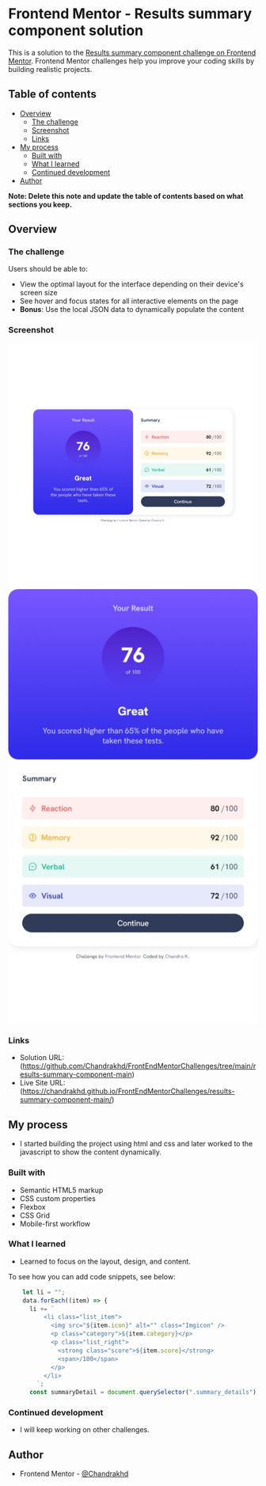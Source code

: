 # Frontend Mentor - Results summary component solution

This is a solution to the [Results summary component challenge on Frontend Mentor](https://www.frontendmentor.io/challenges/results-summary-component-CE_K6s0maV). Frontend Mentor challenges help you improve your coding skills by building realistic projects.

## Table of contents

- [Overview](#overview)
  - [The challenge](#the-challenge)
  - [Screenshot](#screenshot)
  - [Links](#links)
- [My process](#my-process)
  - [Built with](#built-with)
  - [What I learned](#what-i-learned)
  - [Continued development](#continued-development)
- [Author](#author)

**Note: Delete this note and update the table of contents based on what sections you keep.**

## Overview

### The challenge

Users should be able to:

- View the optimal layout for the interface depending on their device's screen size
- See hover and focus states for all interactive elements on the page
- **Bonus**: Use the local JSON data to dynamically populate the content

### Screenshot

![](./assets/images/desktopView.jpeg)
![](./assets/images/mobileView.jpeg)

### Links

- Solution URL:(https://github.com/Chandrakhd/FrontEndMentorChallenges/tree/main/results-summary-component-main)
- Live Site URL: (https://chandrakhd.github.io/FrontEndMentorChallenges/results-summary-component-main/)

## My process

- I started building the project using html and css and later worked to the javascript to show the content dynamically.

### Built with

- Semantic HTML5 markup
- CSS custom properties
- Flexbox
- CSS Grid
- Mobile-first workflow

### What I learned

- Learned to focus on the layout, design, and content.

To see how you can add code snippets, see below:

```js
    let li = "";
    data.forEach((item) => {
      li += `
          <li class="list_item">
            <img src="${item.icon}" alt="" class="Imgicon" />
            <p class="category">${item.category}</p>
            <p class="list_right">
              <strong class="score">${item.score}</strong>
              <span>/100</span>
            </p>
          </li>
        `;
      const summaryDetail = document.querySelector(".summary_details");
```

### Continued development

- I will keep working on other challenges.

## Author

- Frontend Mentor - [@Chandrakhd](https://www.frontendmentor.io/profile/Chandrakhd)
